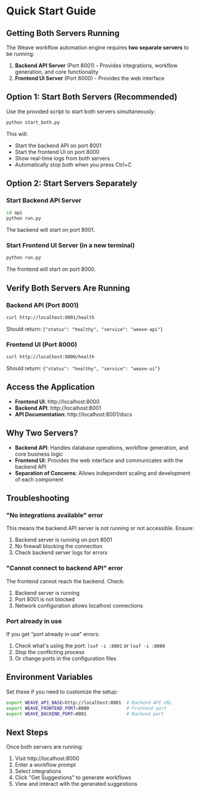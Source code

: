 # Quick Start Guide

## Getting Both Servers Running

The Weave workflow automation engine requires **two separate servers** to be running:

1. **Backend API Server** (Port 8001) - Provides integrations, workflow generation, and core functionality
2. **Frontend UI Server** (Port 8000) - Provides the web interface

## Option 1: Start Both Servers (Recommended)

Use the provided script to start both servers simultaneously:

```bash
python start_both.py
```

This will:
- Start the backend API on port 8001
- Start the frontend UI on port 8000
- Show real-time logs from both servers
- Automatically stop both when you press Ctrl+C

## Option 2: Start Servers Separately

### Start Backend API Server
```bash
cd api
python run.py
```
The backend will start on port 8001.

### Start Frontend UI Server (in a new terminal)
```bash
python run.py
```
The frontend will start on port 8000.

## Verify Both Servers Are Running

### Backend API (Port 8001)
```bash
curl http://localhost:8001/health
```
Should return: `{"status": "healthy", "service": "weave-api"}`

### Frontend UI (Port 8000)
```bash
curl http://localhost:8000/health
```
Should return: `{"status": "healthy", "service": "weave-ui"}`

## Access the Application

- **Frontend UI**: http://localhost:8000
- **Backend API**: http://localhost:8001
- **API Documentation**: http://localhost:8001/docs

## Why Two Servers?

- **Backend API**: Handles database operations, workflow generation, and core business logic
- **Frontend UI**: Provides the web interface and communicates with the backend API
- **Separation of Concerns**: Allows independent scaling and development of each component

## Troubleshooting

### "No integrations available" error
This means the backend API server is not running or not accessible. Ensure:
1. Backend server is running on port 8001
2. No firewall blocking the connection
3. Check backend server logs for errors

### "Cannot connect to backend API" error
The frontend cannot reach the backend. Check:
1. Backend server is running
2. Port 8001 is not blocked
3. Network configuration allows localhost connections

### Port already in use
If you get "port already in use" errors:
1. Check what's using the port: `lsof -i :8001` or `lsof -i :8000`
2. Stop the conflicting process
3. Or change ports in the configuration files

## Environment Variables

Set these if you need to customize the setup:

```bash
export WEAVE_API_BASE=http://localhost:8001  # Backend API URL
export WEAVE_FRONTEND_PORT=8000              # Frontend port
export WEAVE_BACKEND_PORT=8001               # Backend port
```

## Next Steps

Once both servers are running:
1. Visit http://localhost:8000
2. Enter a workflow prompt
3. Select integrations
4. Click "Get Suggestions" to generate workflows
5. View and interact with the generated suggestions
